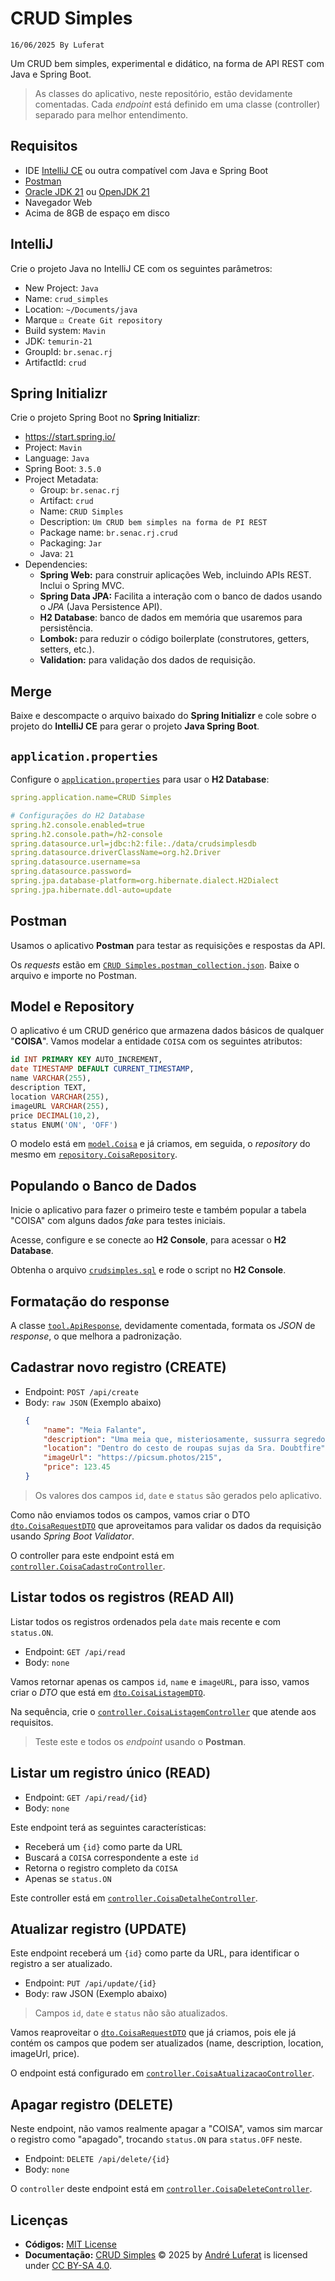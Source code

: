 # CRUD Simples
`16/06/2025 By Luferat`

Um CRUD bem simples, experimental e didático, na forma de API REST com Java e Spring Boot.

> As classes do aplicativo, neste repositório, estão devidamente comentadas.
> Cada _endpoint_ está definido em uma classe (controller) separado para melhor entendimento.


## Requisitos

 - IDE [IntelliJ CE](https://www.jetbrains.com/pt-br/idea/download/) ou outra compatível com Java e Spring Boot
 - [Postman](https://www.postman.com/downloads/)
 - [Oracle JDK 21](https://www.oracle.com/java/technologies/downloads/#java21) ou [OpenJDK 21](https://adoptium.net/temurin/releases/?os=any&arch=any&version=21)
 - Navegador Web
 - Acima de 8GB de espaço em disco


## IntelliJ

Crie o projeto Java no IntelliJ CE com os seguintes parâmetros:

 - New Project: `Java`
 - Name: `crud_simples`
 - Location: `~/Documents/java`
 - Marque `☑ Create Git repository`
 - Build system: `Mavin`
 - JDK: `temurin-21`
 - GroupId: `br.senac.rj`
 - ArtifactId: `crud`


## Spring Initializr

Crie o projeto Spring Boot no **Spring Initializr**: 

 - https://start.spring.io/ 
 - Project: `Mavin`
 - Language: `Java`
 - Spring Boot: `3.5.0`
 - Project Metadata:
    - Group: `br.senac.rj`
    - Artifact: `crud`
    - Name: `CRUD Simples`
    - Description: `Um CRUD bem simples na forma de PI REST`
    - Package name: `br.senac.rj.crud`
    - Packaging: `Jar`
    - Java: `21`
 - Dependencies:
   - **Spring Web:** para construir aplicações Web, incluindo APIs REST. Inclui o Spring MVC.
   - **Spring Data JPA:** Facilita a interação com o banco de dados usando o _JPA_ (Java Persistence API).
   - **H2 Database**: banco de dados em memória que usaremos para persistência.
   - **Lombok:** para reduzir o código boilerplate (construtores, getters, setters, etc.).
   - **Validation:** para validação dos dados de requisição.


## Merge

Baixe e descompacte o arquivo baixado do **Spring Initializr** e cole sobre o projeto do **IntelliJ CE** para gerar o projeto **Java Spring Boot**.


## `application.properties`

Configure o [`application.properties`](https://github.com/Luferat/crud_simples/blob/master/src/main/resources/application.properties) para usar o **H2 Database**:

```yml
spring.application.name=CRUD Simples

# Configurações do H2 Database
spring.h2.console.enabled=true
spring.h2.console.path=/h2-console
spring.datasource.url=jdbc:h2:file:./data/crudsimplesdb
spring.datasource.driverClassName=org.h2.Driver
spring.datasource.username=sa
spring.datasource.password=
spring.jpa.database-platform=org.hibernate.dialect.H2Dialect
spring.jpa.hibernate.ddl-auto=update
```

## Postman

Usamos o aplicativo **Postman** para testar as requisições e respostas da API.

Os _requests_ estão em [`CRUD Simples.postman_collection.json`](https://github.com/Luferat/crud_simples/blob/master/CRUD%20Simples.postman_collection.json).
Baixe o arquivo e importe no Postman.


## Model e Repository

O aplicativo é um CRUD genérico que armazena dados básicos de qualquer "**COISA**".
Vamos modelar a entidade `COISA` com os seguintes atributos:

```sql
id INT PRIMARY KEY AUTO_INCREMENT,
date TIMESTAMP DEFAULT CURRENT_TIMESTAMP,
name VARCHAR(255),
description TEXT,
location VARCHAR(255),
imageURL VARCHAR(255),
price DECIMAL(10,2),
status ENUM('ON', 'OFF')
```

O modelo está em [`model.Coisa`](https://github.com/Luferat/crud_simples/blob/master/src/main/java/br/senac/rj/crud/model/Coisa.java) e já criamos, em seguida, o _repository_ do mesmo em [`repository.CoisaRepository`](https://github.com/Luferat/crud_simples/blob/master/src/main/java/br/senac/rj/crud/repository/CoisaRepository.java).


## Populando o Banco de Dados

Inicie o aplicativo para fazer o primeiro teste e também popular a tabela "COISA" com alguns dados _fake_ para testes iniciais.

Acesse, configure e se conecte ao **H2 Console**, para acessar o **H2 Database**.

Obtenha o arquivo [`crudsimples.sql`](https://github.com/Luferat/crud_simples/blob/master/crudsimplesdb.sql) e rode o script no **H2 Console**.


## Formatação do response

A classe [`tool.ApiResponse`](https://github.com/Luferat/crud_simples/blob/master/src/main/java/br/senac/rj/crud/tool/ApiResponse.java), devidamente comentada, formata os _JSON_ de _response_, o que melhora a padronização.


## Cadastrar novo registro (CREATE)

 - Endpoint: `POST /api/create`
 - Body: `raw JSON` (Exemplo abaixo)
   ```json
   {
       "name": "Meia Falante",
       "description": "Uma meia que, misteriosamente, sussurra segredos antigos quando está seca. Cuidado com o que ela sabe!",
       "location": "Dentro do cesto de roupas sujas da Sra. Doubtfire",
       "imageUrl": "https://picsum.photos/215",
       "price": 123.45
   }
   ```
> Os valores dos campos `id`, `date` e `status` são gerados pelo aplicativo.

Como não enviamos todos os campos, vamos criar o DTO [`dto.CoisaRequestDTO`](https://github.com/Luferat/crud_simples/blob/master/src/main/java/br/senac/rj/crud/dto/CoisaRequestDTO.java) que aproveitamos para validar os dados da requisição usando _Spring Boot Validator_.

O controller para este endpoint está em [`controller.CoisaCadastroController`](https://github.com/Luferat/crud_simples/blob/master/src/main/java/br/senac/rj/crud/controller/CoisaCadastroController.java).


## Listar todos os registros (READ All)

Listar todos os registros ordenados pela `date` mais recente e com `status.ON`.

- Endpoint: `GET /api/read`
- Body: `none`

Vamos retornar apenas os campos `id`, `name` e `imageURL`, para isso, vamos criar o _DTO_ que está em [`dto.CoisaListagemDTO`](https://github.com/Luferat/crud_simples/blob/master/src/main/java/br/senac/rj/crud/dto/CoisaListagemDTO.java).

Na sequência, crie o [`controller.CoisaListagemController`](https://github.com/Luferat/crud_simples/blob/master/src/main/java/br/senac/rj/crud/controller/CoisaListagemController.java) que atende aos requisitos.

> Teste este e todos os _endpoint_ usando o **Postman**.


## Listar um registro único (READ)

 - Endpoint: `GET /api/read/{id}`
 - Body: `none`

Este endpoint terá as seguintes características:

 - Receberá um `{id}` como parte da URL
 - Buscará a `COISA` correspondente a este `id`
 - Retorna o registro completo da `COISA`
 - Apenas se `status.ON`

Este controller está em [`controller.CoisaDetalheController`](https://github.com/Luferat/crud_simples/blob/master/src/main/java/br/senac/rj/crud/controller/CoisaDetalheController.java).


## Atualizar registro (UPDATE)

Este endpoint receberá um `{id}` como parte da URL, para identificar o registro a ser atualizado.

 - Endpoint: `PUT /api/update/{id}`
 - Body: raw JSON (Exemplo abaixo)
> Campos `id`, `date` e `status` não são atualizados.

Vamos reaproveitar o [`dto.CoisaRequestDTO`](https://github.com/Luferat/crud_simples/blob/master/src/main/java/br/senac/rj/crud/dto/CoisaRequestDTO.java) que já criamos, pois ele já contém os campos que podem ser atualizados (name, description, location, imageUrl, price).

O endpoint está configurado em [`controller.CoisaAtualizacaoController`](https://github.com/Luferat/crud_simples/blob/master/src/main/java/br/senac/rj/crud/controller/CoisaAtualizacaoController.java).


## Apagar registro (DELETE)

Neste endpoint, não vamos realmente apagar a "COISA", vamos sim marcar o registro como "apagado", trocando `status.ON` para `status.OFF` neste.

 - Endpoint: `DELETE /api/delete/{id}`
 - Body: `none`

O `controller` deste endpoint está em [`controller.CoisaDeleteController`](https://github.com/Luferat/crud_simples/blob/master/src/main/java/br/senac/rj/crud/controller/CoisaDeleteController.java).


## Licenças

 - **Códigos:** [MIT License](https://github.com/Luferat/crud_simples/blob/master/LICENSE.md)
 - **Documentação:** <a href="https://github.com/Luferat/crud_simples">CRUD Simples</a> © 2025 by <a href="https://github.com/Luferat">André Luferat</a> is licensed under <a href="https://creativecommons.org/licenses/by-sa/4.0/">CC BY-SA 4.0</a>.
